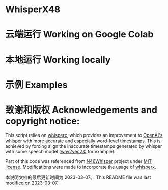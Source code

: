 # WhisperX48


# 云端运行 Working on Google Colab



# 本地运行 Working locally


# 示例 Examples

# 致谢和版权 Acknowledgements and copyright notice: 

This script relies on [whisperx](https://github.com/m-bain/whisperX), which provides an improvement to [OpenAI's whisper](https://github.com/openai/whisper) with more accurate and especially word-level timestamps. This is achieved by forcing align the inaccurate timestamps generated by whisper with some speech model ([wav2vec2.0](https://huggingface.co/facebook/wav2vec2-large-960h-lv60-self) for example).  
  
Part of this code was referenced from [N46Whisper](https://github.com/Ayanaminn/N46Whisper) project under [MIT license](https://github.com/ifeimi/WhisperX48/blob/main/LICENSE). Modifications were made to incorporate the usage of [whisperx](https://github.com/m-bain/whisperX).  
  
  
本说明文档的最后更新时间为 2023-03-07。
This README file was last modified on 2023-03-07. 
